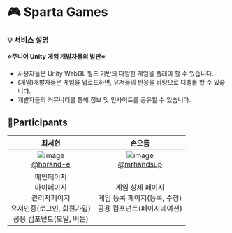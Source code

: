 # 🎮 Sparta Games
### 💡 서비스 설명
**⭐️주니어 Unity 게임 개발자들의 발판⭐️**
- 사용자들은 Unity WebGL 빌드 기반의 다양한 게임을 플레이 할 수 있습니다.
- (게임)개발자들은 게임을 업로드하면, 유저들의 반응을 바탕으로 디벨롭 할 수 있습니다.
- 개발자들의 커뮤니티를 통해 정보 및 인사이트를 공유할 수 있습니다.

## 👯Participants

|                                                                            최서현                                                                            |                                                                                  손오름                                                                                  |                 
| :----------------------------------------------------------------------------------------------------------------------------------------------------------: | :----------------------------------------------------------------------------------------------------------------------------------------------------------------------: |
| ![image](https://github.com/user-attachments/assets/2c3d499f-4397-4cf1-8a5c-9e5acc36b8d4) <br/>[@horand-e](https://github.com/horang-e) | ![image](https://github.com/user-attachments/assets/a1b1cd9a-c605-45ac-b908-262f4eb781d7) <br/>[@mrhandsup](https://github.com/mrhandsup) |
|                                                     메인페이지<br/>마이페이지<br/>관리자페이지<br/>유저인증(로그인, 회원가입)<br/>공용 컴포넌트(모달, 버튼)                                               |                                                           게임 상세 페이지</br>게임 등록 페이지(등록, 수정)</br>공용 컴포넌트(페이지네이션)                    

<br/>

